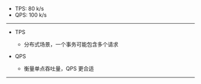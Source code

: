 * TPS: 80 k/s
* QPS: 100 k/s

---

* TPS
    * 分布式场景，一个事务可能包含多个请求

* QPS
    * 衡量单点吞吐量，QPS 更合适

---
